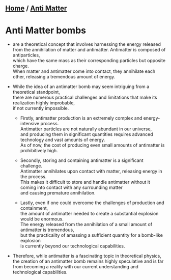 [Home](/README.md)  / [Anti Matter](../readme.md)  
-------------------------------
# Anti Matter bombs   
 - are a theoretical concept that involves harnessing the energy released  
    from the annihilation of matter and antimatter. Antimatter is composed of antiparticles,  
     which have the same mass as their corresponding particles but opposite charge.  
     When matter and antimatter come into contact, they annihilate each other, releasing a tremendous amount of energy.  
  
 - While the idea of an antimatter bomb may seem intriguing from a theoretical standpoint,  
    there are numerous practical challenges and limitations that make its realization highly improbable,  
     if not currently impossible.  
  
   - Firstly, antimatter production is an extremely complex and energy-intensive process.  
      Antimatter particles are not naturally abundant in our universe,  
       and producing them in significant quantities requires advanced technology and vast amounts of energy.  
        As of now, the cost of producing even small amounts of antimatter is prohibitively high.  

   - Secondly, storing and containing antimatter is a significant challenge.  
      Antimatter annihilates upon contact with matter, releasing energy in the process.  
       This makes it difficult to store and handle antimatter without it coming into contact with any surrounding matter  
        and causing premature annihilation.  

   - Lastly, even if one could overcome the challenges of production and containment,  
      the amount of antimatter needed to create a substantial explosion would be enormous.  
       The energy released from the annihilation of a small amount of antimatter is tremendous,  
        but the practicality of amassing a sufficient quantity for a bomb-like explosion   
         is currently beyond our technological capabilities.  
  
  - Therefore, while antimatter is a fascinating topic in theoretical physics,  
     the creation of an antimatter bomb remains highly speculative and is far  
      from becoming a reality with our current understanding and technological capabilities.  
